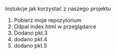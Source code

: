 Instukcje jak korzystać z naszego projektu

1. Pobierz moje repozytorium
2. Odpal index.html w przeglądarce
3. Dodano pkt.3
4. dodano pkt.4
5. dodano pkt.5

